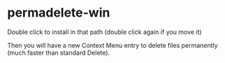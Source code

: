 # permadelete-win

Double click to install in that path (double click again if you move it)

Then you will have a new Context Menu entry to delete files permanently (much faster than standard Delete).
